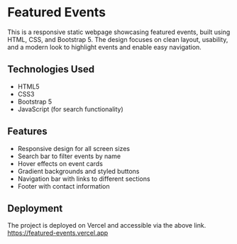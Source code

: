 # Featured Events
This is a responsive static webpage showcasing featured events, built using HTML, CSS, and Bootstrap 5. The design focuses on clean layout, usability, and a modern look to highlight events and enable easy navigation.
## Technologies Used
- HTML5
- CSS3
- Bootstrap 5
- JavaScript (for search functionality)
## Features
- Responsive design for all screen sizes
- Search bar to filter events by name
- Hover effects on event cards
- Gradient backgrounds and styled buttons
- Navigation bar with links to different sections
- Footer with contact information
## Deployment
The project is deployed on Vercel and accessible via the above link.
https://featured-events.vercel.app



